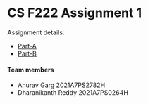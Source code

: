 # CS F222 Assignment 1

Assignment details:
- [Part-A](assignment/PartA.pdf)
- [Part-B](assignment/PartB.pdf)


#### Team members

- Anurav Garg 2021A7PS2782H
- Dharanikanth Reddy 2021A7PS0264H